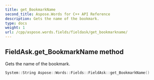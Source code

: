 ```yaml
---
title: get_BookmarkName
second_title: Aspose.Words for C++ API Reference
description: Gets the name of the bookmark. 
type: docs
weight: 1
url: /cpp/aspose.words.fields/fieldask/get_bookmarkname/
---
```

## FieldAsk.get_BookmarkName method


Gets the name of the bookmark.

```cpp
System::String Aspose::Words::Fields::FieldAsk::get_BookmarkName()
```

